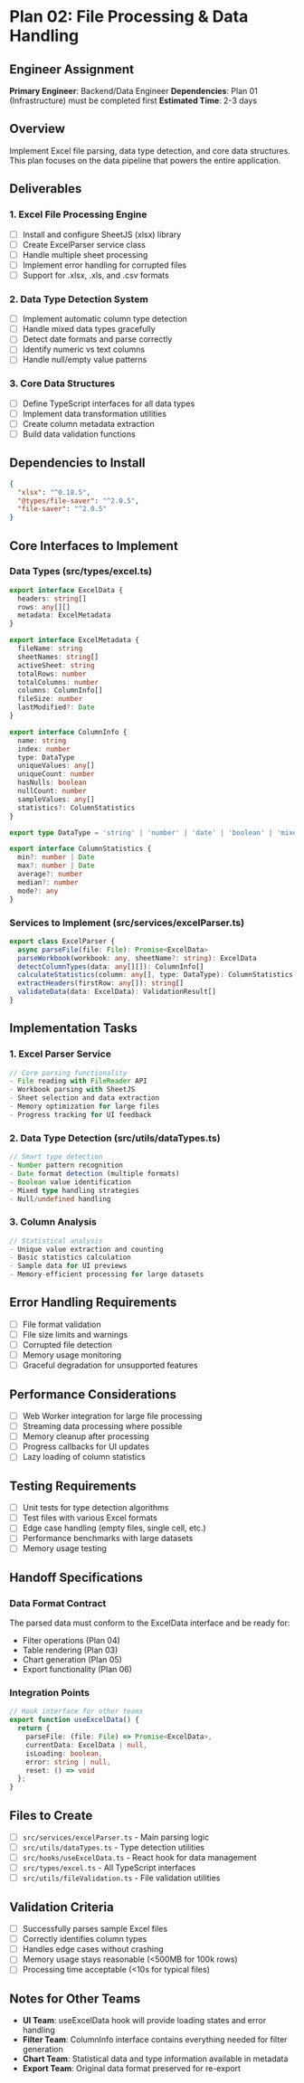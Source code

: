 # Plan 02: File Processing & Data Handling

## Engineer Assignment

**Primary Engineer**: Backend/Data Engineer
**Dependencies**: Plan 01 (Infrastructure) must be completed first
**Estimated Time**: 2-3 days

## Overview

Implement Excel file parsing, data type detection, and core data structures. This plan focuses on the data pipeline that powers the entire application.

## Deliverables

### 1. Excel File Processing Engine

- [ ] Install and configure SheetJS (xlsx) library
- [ ] Create ExcelParser service class
- [ ] Handle multiple sheet processing
- [ ] Implement error handling for corrupted files
- [ ] Support for .xlsx, .xls, and .csv formats

### 2. Data Type Detection System

- [ ] Implement automatic column type detection
- [ ] Handle mixed data types gracefully
- [ ] Detect date formats and parse correctly
- [ ] Identify numeric vs text columns
- [ ] Handle null/empty value patterns

### 3. Core Data Structures

- [ ] Define TypeScript interfaces for all data types
- [ ] Implement data transformation utilities
- [ ] Create column metadata extraction
- [ ] Build data validation functions

## Dependencies to Install

```json
{
  "xlsx": "^0.18.5",
  "@types/file-saver": "^2.0.5",
  "file-saver": "^2.0.5"
}
```

## Core Interfaces to Implement

### Data Types (src/types/excel.ts)

```typescript
export interface ExcelData {
  headers: string[]
  rows: any[][]
  metadata: ExcelMetadata
}

export interface ExcelMetadata {
  fileName: string
  sheetNames: string[]
  activeSheet: string
  totalRows: number
  totalColumns: number
  columns: ColumnInfo[]
  fileSize: number
  lastModified?: Date
}

export interface ColumnInfo {
  name: string
  index: number
  type: DataType
  uniqueValues: any[]
  uniqueCount: number
  hasNulls: boolean
  nullCount: number
  sampleValues: any[]
  statistics?: ColumnStatistics
}

export type DataType = 'string' | 'number' | 'date' | 'boolean' | 'mixed'

export interface ColumnStatistics {
  min?: number | Date
  max?: number | Date
  average?: number
  median?: number
  mode?: any
}
```

### Services to Implement (src/services/excelParser.ts)

```typescript
export class ExcelParser {
  async parseFile(file: File): Promise<ExcelData>
  parseWorkbook(workbook: any, sheetName?: string): ExcelData
  detectColumnTypes(data: any[][]): ColumnInfo[]
  calculateStatistics(column: any[], type: DataType): ColumnStatistics
  extractHeaders(firstRow: any[]): string[]
  validateData(data: ExcelData): ValidationResult[]
}
```

## Implementation Tasks

### 1. Excel Parser Service

```typescript
// Core parsing functionality
- File reading with FileReader API
- Workbook parsing with SheetJS
- Sheet selection and data extraction
- Memory optimization for large files
- Progress tracking for UI feedback
```

### 2. Data Type Detection (src/utils/dataTypes.ts)

```typescript
// Smart type detection
- Number pattern recognition
- Date format detection (multiple formats)
- Boolean value identification
- Mixed type handling strategies
- Null/undefined handling
```

### 3. Column Analysis

```typescript
// Statistical analysis
- Unique value extraction and counting
- Basic statistics calculation
- Sample data for UI previews
- Memory-efficient processing for large datasets
```

## Error Handling Requirements

- [ ] File format validation
- [ ] File size limits and warnings
- [ ] Corrupted file detection
- [ ] Memory usage monitoring
- [ ] Graceful degradation for unsupported features

## Performance Considerations

- [ ] Web Worker integration for large file processing
- [ ] Streaming data processing where possible
- [ ] Memory cleanup after processing
- [ ] Progress callbacks for UI updates
- [ ] Lazy loading of column statistics

## Testing Requirements

- [ ] Unit tests for type detection algorithms
- [ ] Test files with various Excel formats
- [ ] Edge case handling (empty files, single cell, etc.)
- [ ] Performance benchmarks with large datasets
- [ ] Memory usage testing

## Handoff Specifications

### Data Format Contract

The parsed data must conform to the ExcelData interface and be ready for:

- Filter operations (Plan 04)
- Table rendering (Plan 03)
- Chart generation (Plan 05)
- Export functionality (Plan 06)

### Integration Points

```typescript
// Hook interface for other teams
export function useExcelData() {
  return {
    parseFile: (file: File) => Promise<ExcelData>,
    currentData: ExcelData | null,
    isLoading: boolean,
    error: string | null,
    reset: () => void
  };
}
```

## Files to Create

- [ ] `src/services/excelParser.ts` - Main parsing logic
- [ ] `src/utils/dataTypes.ts` - Type detection utilities
- [ ] `src/hooks/useExcelData.ts` - React hook for data management
- [ ] `src/types/excel.ts` - All TypeScript interfaces
- [ ] `src/utils/fileValidation.ts` - File validation utilities

## Validation Criteria

- [ ] Successfully parses sample Excel files
- [ ] Correctly identifies column types
- [ ] Handles edge cases without crashing
- [ ] Memory usage stays reasonable (<500MB for 100k rows)
- [ ] Processing time acceptable (<10s for typical files)

## Notes for Other Teams

- **UI Team**: useExcelData hook will provide loading states and error handling
- **Filter Team**: ColumnInfo interface contains everything needed for filter generation
- **Chart Team**: Statistical data and type information available in metadata
- **Export Team**: Original data format preserved for re-export
